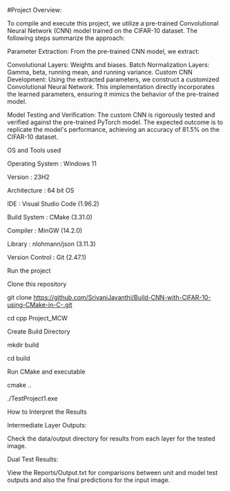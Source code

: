#Project Overview:


To compile and execute this project, we utilize a pre-trained Convolutional Neural Network (CNN) model trained on the CIFAR-10 dataset. The following steps summarize the approach:

Parameter Extraction:
From the pre-trained CNN model, we extract:

Convolutional Layers: Weights and biases.
Batch Normalization Layers: Gamma, beta, running mean, and running variance.
Custom CNN Development:
Using the extracted parameters, we construct a customized Convolutional Neural Network. This implementation directly incorporates the learned parameters, ensuring it mimics the behavior of the pre-trained model.

Model Testing and Verification:
The custom CNN is rigorously tested and verified against the pre-trained PyTorch model. The expected outcome is to replicate the model's performance, achieving an accuracy of 81.5% on the CIFAR-10 dataset.





OS and Tools used


Operating System : Windows 11


Version : 23H2


Architecture : 64 bit OS



IDE : Visual Studio Code (1.96.2)


Build System : CMake (3.31.0)


Compiler : MinGW (14.2.0)


Library : nlohmann/json (3.11.3)


Version Control : Git (2.47.1)



Run the project


Clone this repository


git clone https://github.com/SrivaniJayanthi/Build-CNN-with-CIFAR-10-using-CMake-in-C-.git

cd cpp Project_MCW


Create Build Directory

mkdir build


cd build


Run CMake and executable

cmake ..

./TestProject1.exe



How to Interpret the Results


Intermediate Layer Outputs:


Check the data/output directory for results from each layer for the tested image.


Dual Test Results:


View the Reports/Output.txt for comparisons between unit and model test outputs and also the final predictions for the input image.
